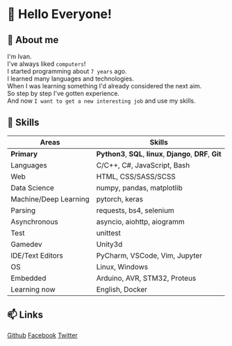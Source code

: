 # :wave: Hello Everyone!
## :man: About me
I'm Ivan.<br> 
I've always liked `computers`!<br> 
I started programming about `7 years` ago.<br> 
I learned many languages and technologies.<br> 
When I was learning something I'd already considered the next aim.<br> 
So step by step I've gotten experience.<br>
And now `I want to get a new interesting job` and use my skills. 

## :wrench: Skills
Areas | Skills
------|-------
**Primary**|**Python3**, **SQL**, **linux**, **Django**, **DRF**, **Git**
Languages|C/C++, C#, JavaScript, Bash
Web|HTML, CSS/SASS/SCSS
Data Science|numpy, pandas, matplotlib
Machine/Deep Learning|pytorch, keras
Parsing|requests, bs4, selenium
Asynchronous|asyncio, aiohttp, aiogramm
Test|unittest
Gamedev|Unity3d
IDE/Text Editors|PyCharm, VSCode, Vim, Jupyter
OS|Linux, Windows
Embedded|Arduino, AVR, STM32, Proteus
Learning now|English, Docker
               
## :mailbox: Links
<!-- [![name](link to image on GH)](link to your URL) -->
[Github](https://github.com/ivan100kg)
[Facebook](https://facebook.com/profile.php?id=100007209557127)
[Twitter](https://twitter.com/Ivan100kg)
